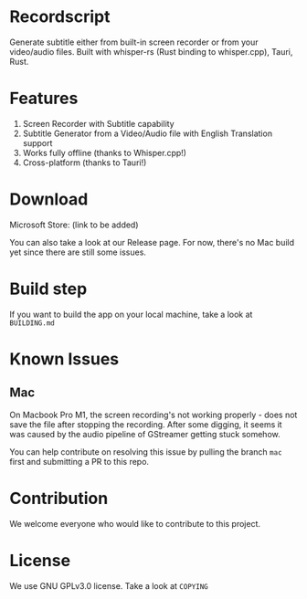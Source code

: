 # Recordscript

Generate subtitle either from built-in screen recorder or from your video/audio files.
Built with whisper-rs (Rust binding to whisper.cpp), Tauri, Rust.

# Features

1. Screen Recorder with Subtitle capability
2. Subtitle Generator from a Video/Audio file with English Translation support
3. Works fully offline (thanks to Whisper.cpp!)
4. Cross-platform (thanks to Tauri!)

# Download

Microsoft Store: (link to be added)

You can also take a look at our Release page.
For now, there's no Mac build yet since there are still some issues.

# Build step

If you want to build the app on your local machine, take a look at `BUILDING.md`

# Known Issues

## Mac

On Macbook Pro M1, the screen recording's not working properly - does not save the file after stopping the recording. After some digging, it seems it was caused by the audio pipeline of GStreamer getting stuck somehow.

You can help contribute on resolving this issue by pulling the branch `mac` first and submitting a PR to this repo.

# Contribution

We welcome everyone who would like to contribute to this project.

# License

We use GNU GPLv3.0 license. Take a look at `COPYING`